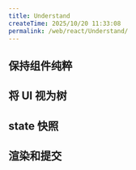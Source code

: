 ```yaml
---
title: Understand
createTime: 2025/10/20 11:33:08
permalink: /web/react/Understand/
---
```


## 保持组件纯粹

## 将 UI 视为树

## state 快照

## 渲染和提交

